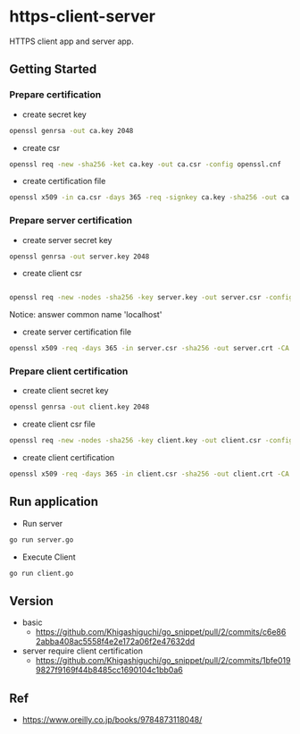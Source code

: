 # https-client-server
HTTPS client app and server app.

## Getting Started
### Prepare certification
- create secret key

```bash
openssl genrsa -out ca.key 2048
```

- create csr

```bash
openssl req -new -sha256 -ket ca.key -out ca.csr -config openssl.cnf
```

- create certification file

```bash
openssl x509 -in ca.csr -days 365 -req -signkey ca.key -sha256 -out ca.crt -extfile {openssl.cnf path} -extensions CA
```

### Prepare server certification
- create server secret key

```bash
openssl genrsa -out server.key 2048
```

- create client csr

```bash

openssl req -new -nodes -sha256 -key server.key -out server.csr -config {openssl.cnf path}
```

Notice: answer common name 'localhost'

- create server certification file

```bash
openssl x509 -req -days 365 -in server.csr -sha256 -out server.crt -CA ca.crt -CAkey ca.key -CAcreateserial -extfile {openssl.cnf path} -extensions Server
```

### Prepare client certification
- create client secret key

```bash
openssl genrsa -out client.key 2048
```

- create client csr file

```bash
openssl req -new -nodes -sha256 -key client.key -out client.csr -config {openssl.cnf path}
```

- create client certification

```bash
openssl x509 -req -days 365 -in client.csr -sha256 -out client.crt -CA ca.crt -CAkey ca.key -CAcreateserial -extfile {openssl.cnf file path} -extensions Client
```

## Run application
- Run server

```bash
go run server.go
```

- Execute Client

```bash
go run client.go
```
## Version
- basic
    - https://github.com/Khigashiguchi/go_snippet/pull/2/commits/c6e862abba408ac5558f4e2e172a06f2e47632dd
- server require client certification
    - https://github.com/Khigashiguchi/go_snippet/pull/2/commits/1bfe0199827f9169f44b8485cc1690104c1bb0a6
## Ref
- https://www.oreilly.co.jp/books/9784873118048/

